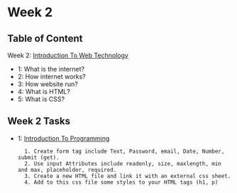 # Week 2

## Table of Content

Week 2: [Introduction To Web Technology](https://github.com/x39OME/Ustudy-Application-Development-Camp/tree/main/Week%202/Content)
  - 1: What is the internet?
  - 2: How internet works?
  - 3: How website run?
  - 4: What is HTML?
  - 5: What is CSS?


## Week 2 Tasks
  - 1: [Introduction To Programming](https://github.com/x39OME/Ustudy-Application-Development-Camp/tree/main/Week%202/Task%202)

      ```
        1. Create form tag include Text, Password, email, Date, Number, submit (get).
        2. Use input Attributes include readonly, size, maxlength, min and max, placeholder, required.
        3. Create a new HTML file and link it with an external css sheet.
        4. Add to this css file some styles to your HTML tags (h1, p)
      ```

